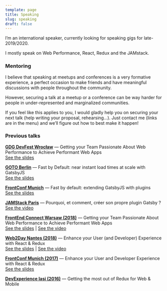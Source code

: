 ```yaml
---
template: page
title: Speaking
slug: speaking
draft: false
---
```

I’m an international speaker, currently looking for speaking gigs for late-2019/2020.

I mostly speak on Web Performance, React, Redux and the JAMstack.

### Mentoring

I believe that speaking at meetups and conferences is a very formative experience, a perfect occasion to make friends and have meaningful discussions with people throughout the community.

However, securing a talk at a meetup or a conference can be way harder for people in under-represented and marginalized communities.

If you feel like this applies to you, I would gladly help you on securing your next talk (help writing your proposal, rehearsing…). Just contact me (links are in the menu) and we’ll figure out how to best make it happen!

### Previous talks

**[GDG DevFest Wrocław](https://devfest.wroclaw.pl/)** — Getting your Team Passionate About Web Performance to Achieve Performant Web Apps<br />
[See the slides](https://noti.st/phacks/0Knr7j/getting-your-team-passionate-about-web-performance-to-achieve-performant-web-apps)

**[GOTO Berlin](https://gotober.com/2019)** — Fast by Default: near instant load times at scale with GatsbyJS<br />
[See the slides](https://noti.st/phacks/oWwc9v/fast-by-default-near-instant-load-times-at-scale-with-gatsbyjs)

**[FrontConf Munich](https://frontconf.com)** — Fast by default: extending GatsbyJS with plugins<br />
[See the slides](https://noti.st/phacks/bwG0IQ/fast-by-default-extending-gatsbyjs-with-plugins)

**[JAMStack Paris](https//jamstack.paris)** — Pourquoi, et comment, créer son propre plugin Gatsby ?<br />
[See the video](https://www.youtube.com/watch?v=7pbFDBXiuAA)

**[FrontEnd Connect Warsaw (2018)](https://frontend-con.io/front-end-con-2018/)** — Getting your Team Passionate About Web Performance to Achieve Performant Web Apps<br />
[See the slides](https://noti.st/phacks/FurUmG/getting-your-team-passionate-about-web-performance-to-achieve-performant-web-apps) | [See the video](https://www.youtube.com/watch?v=m3XL0LVJaUo)

**[Web2Day Nantes (2018)](https://2018.web2day.co/)** — Enhance your User (and Developer) Experience with React & Redux<br />
[See the slides](https://noti.st/phacks/OnUuR8/enhance-your-user-and-developer-experience-with-react-redux) | [See the video](https://www.youtube.com/watch?v=wMaJ8sCuZcg)

**[FrontConf Munich (2017)](https://2017.frontconf.com/)** — Enhance your User and Developer Experience with React & Redux<br />
[See the slides](https://www.slideshare.net/phacks/frontconf2017-enhance-your-user-and-developer-experience-with-react-redux-83677788?ref=https://2017.frontconf.com/talks/09-12-2017/enhance-your-user-and-developer-experience-with-react-redux)

**[DevExperience Iasi (2016)](https://2016.devexperience.ro/)** — Getting the most out of Redux for Web & Mobile
